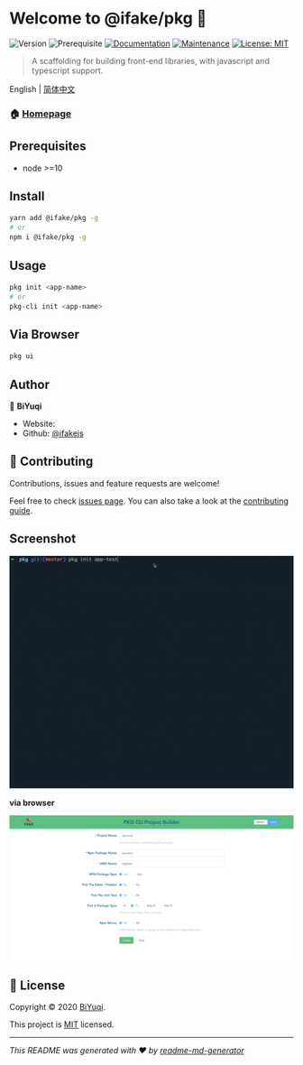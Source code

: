 # Welcome to @ifake/pkg 👋
![Version](https://img.shields.io/badge/version-0.0.0-blue.svg?cacheSeconds=2592000)
![Prerequisite](https://img.shields.io/badge/node-%3E%3D10-blue.svg)
[![Documentation](https://img.shields.io/badge/documentation-yes-brightgreen.svg)](https://github.com/ifakejs/pkg#readme)
[![Maintenance](https://img.shields.io/badge/Maintained%3F-yes-green.svg)](https://github.com/ifakejs/pkg/graphs/commit-activity)
[![License: MIT](https://img.shields.io/github/license/ifakejs/@ifake/pkg)](https://github.com/ifakejs/pkg/blob/master/LICENSE)

> A scaffolding for building front-end libraries, with javascript and typescript support.

English | [简体中文](https://github.com/ifakejs/pkg/blob/master/README.zh-CN.md)

### 🏠 [Homepage](https://github.com/ifakejs/pkg#readme)

## Prerequisites

- node >=10

## Install

```sh
yarn add @ifake/pkg -g
# or
npm i @ifake/pkg -g
```

## Usage

```sh
pkg init <app-name>
# or
pkg-cli init <app-name>
```

## Via Browser
```sh
pkg ui
```

## Author

👤 **BiYuqi**

* Website:  
* Github: [@ifakejs](https://github.com/ifakejs)

## 🤝 Contributing

Contributions, issues and feature requests are welcome!

Feel free to check [issues page](https://github.com/ifakejs/pkg/issues).
You can also take a look at the [contributing guide](https://github.com/ifakejs/pkg/blob/master/CONTRIBUTION.md).

## Screenshot
![Pkg English Gif](https://github.com/ifakejs/pkg/raw/master/screenshots/pkg-english-mini.gif)

**via browser**

![Pkg UI English](https://github.com/ifakejs/pkg/raw/master/screenshots/pkg-ui-en.png)

## 📝 License

Copyright © 2020 [BiYuqi](https://github.com/ifakejs).

This project is [MIT](https://github.com/ifakejs/pkg/blob/master/LICENSE) licensed.

***
_This README was generated with ❤️ by [readme-md-generator](https://github.com/kefranabg/readme-md-generator)_
